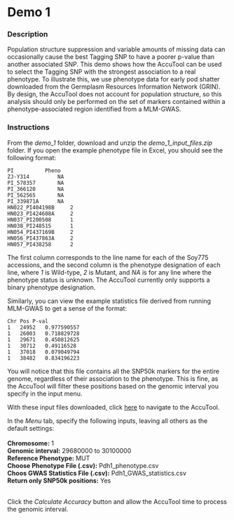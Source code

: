 # Demo 1

### Description

Population structure suppression and variable amounts of missing data can occasionally cause the best Tagging SNP to have a poorer p-value than another associated SNP. This demo shows how the AccuTool can be used to select the Tagging SNP with the strongest association to a real phenotype. To illustrate this, we use phenotype data for early pod shatter downloaded from the Germplasm Resources Information Network (GRIN). By design, the AccuTool does not account for population structure, so this analysis should only be performed on the set of markers contained within a phenotype-associated region identified from a MLM-GWAS. 

### Instructions

From the _demo_1_ folder, download and unzip the _demo_1_input_files.zip_ folder. If you open the example phenotype file in Excel, you should see the following format:
```
PI			Pheno
ZJ-Y314			NA
PI_578357		NA
PI_366120		NA
PI_562565		NA
PI_339871A		NA
HN022_PI404198B		2
HN023_PI424608A		2
HN037_PI200508		1
HN038_PI248515		1
HN054_PI437169B		2
HN056_PI437863A		2
HN057_PI438258		2
```
The first column corresponds to the line name for each of the Soy775 accessions, and the second column is the phenotype designation of each line, where _1_ is Wild-type, _2_ is Mutant, and _NA_ is for any line where the phenotype status is unknown. The AccuTool currently only supports a binary phenotype designation.

Similarly, you can view the example statistics file derived from running MLM-GWAS to get a sense of the format:
```
Chr	Pos	P-val
1	24952	0.977590557
1	26003	0.718829728
1	29671	0.450812625
1	30712	0.49116528
1	37018	0.079049794
1	38482	0.834196223
```
You will notice that this file contains all the SNP50k markers for the entire genome, regardless of their association to the phenotype. This is fine, as the AccuTool will filter these positions based on the genomic interval you specify in the input menu.

With these input files downloaded, click [here](http://soykb.org/Accuracy) to navigate to the AccuTool.

In the _Menu_ tab, specify the following inputs, leaving all others as the default settings:
<br><br>
__Chromosome:__ 1<br>
__Genomic interval:__ 29680000 to 30100000<br>
__Reference Phenotype:__ MUT<br>
__Choose Phenotype File (.csv):__ Pdh1_phenotype.csv<br>
__Choos GWAS Statistics File (.csv):__ Pdh1_GWAS_statistics.csv<br>
__Return only SNP50k positions:__ Yes<br><br>

Click the _Calculate Accuracy_ button and allow the AccuTool time to process the genomic interval.
